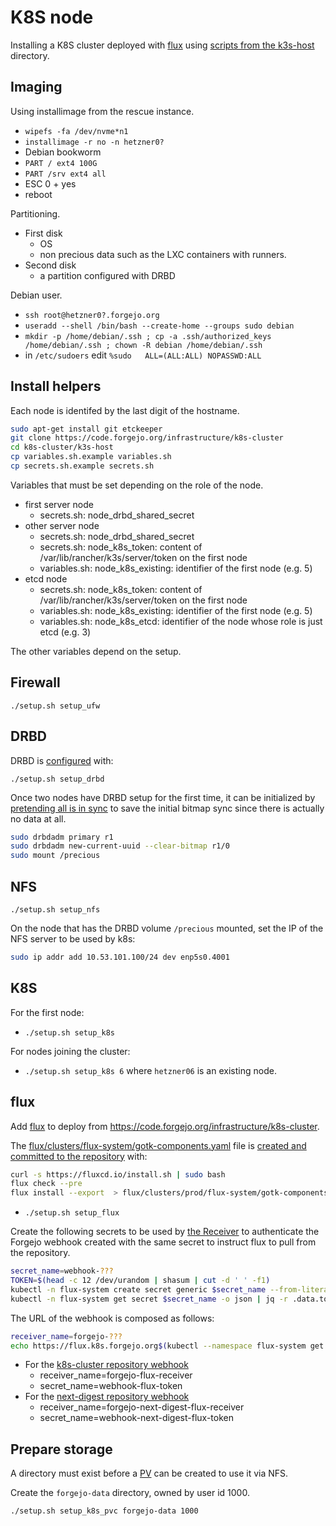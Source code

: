 # K8S node

Installing a K8S cluster deployed with [flux](https://fluxcd.io/) using [scripts from the k3s-host](k3s-host) directory.

## Imaging

Using installimage from the rescue instance.

- `wipefs -fa /dev/nvme*n1`
- `installimage -r no -n hetzner0?`
- Debian bookworm
- `PART / ext4 100G`
- `PART /srv ext4 all`
- ESC 0 + yes
- reboot

Partitioning.

- First disk
  - OS
  - non precious data such as the LXC containers with runners.
- Second disk
  - a partition configured with DRBD

Debian user.

- `ssh root@hetzner0?.forgejo.org`
- `useradd --shell /bin/bash --create-home --groups sudo debian`
- `mkdir -p /home/debian/.ssh ; cp -a .ssh/authorized_keys /home/debian/.ssh ; chown -R debian /home/debian/.ssh`
- in `/etc/sudoers` edit `%sudo   ALL=(ALL:ALL) NOPASSWD:ALL`

## Install helpers

Each node is identifed by the last digit of the hostname.

```sh
sudo apt-get install git etckeeper
git clone https://code.forgejo.org/infrastructure/k8s-cluster
cd k8s-cluster/k3s-host
cp variables.sh.example variables.sh
cp secrets.sh.example secrets.sh
```

Variables that must be set depending on the role of the node.

- first server node
  - secrets.sh: node_drbd_shared_secret
- other server node
  - secrets.sh: node_drbd_shared_secret
  - secrets.sh: node_k8s_token: content of /var/lib/rancher/k3s/server/token on the first node
  - variables.sh: node_k8s_existing: identifier of the first node (e.g. 5)
- etcd node
  - secrets.sh: node_k8s_token: content of /var/lib/rancher/k3s/server/token on the first node
  - variables.sh: node_k8s_existing: identifier of the first node (e.g. 5)
  - variables.sh: node_k8s_etcd: identifier of the node whose role is just etcd (e.g. 3)

The other variables depend on the setup.

## Firewall

`./setup.sh setup_ufw`

## DRBD

DRBD is [configured](https://linbit.com/drbd-user-guide/drbd-guide-9_0-en/#p-work) with:

`./setup.sh setup_drbd`

Once two nodes have DRBD setup for the first time, it can be initialized by [pretending all is in sync](https://linbit.com/drbd-user-guide/drbd-guide-9_0-en/#s-skip-initial-resync) to save the initial bitmap sync since there is actually no data at all.


```sh
sudo drbdadm primary r1
sudo drbdadm new-current-uuid --clear-bitmap r1/0
sudo mount /precious
```

## NFS

`./setup.sh setup_nfs`

On the node that has the DRBD volume `/precious` mounted, set the IP of the NFS server to be used by k8s:

```sh
sudo ip addr add 10.53.101.100/24 dev enp5s0.4001
```

## K8S

For the first node:

- `./setup.sh setup_k8s`

For nodes joining the cluster:

- `./setup.sh setup_k8s 6` where `hetzner06` is an existing node.

## flux

Add [flux](https://fluxcd.io/flux/use-cases/helm/) to deploy from https://code.forgejo.org/infrastructure/k8s-cluster.

The [flux/clusters/flux-system/gotk-components.yaml](https://code.forgejo.org/infrastructure/k8s-cluster/src/branch/main/flux/clusters/flux-system/gotk-components.yaml) file is [created and committed to the repository](https://code.forgejo.org/infrastructure/documentation/issues/43#issuecomment-16755) with:

```sh
curl -s https://fluxcd.io/install.sh | sudo bash
flux check --pre
flux install --export  > flux/clusters/prod/flux-system/gotk-components.yaml
```

- `./setup.sh setup_flux`

Create the following secrets to be used by [the Receiver](https://code.forgejo.org/infrastructure/k8s-cluster/src/branch/main/flux/clusters/flux-system/receiver.yaml) to authenticate the Forgejo webhook created with the same secret to instruct flux to pull from the repository.

```sh
secret_name=webhook-???
TOKEN=$(head -c 12 /dev/urandom | shasum | cut -d ' ' -f1)
kubectl -n flux-system create secret generic $secret_name --from-literal=token=$TOKEN
kubectl -n flux-system get secret $secret_name -o json | jq -r .data.token | base64 -d
```

The URL of the webhook is composed as follows:

```sh
receiver_name=forgejo-???
echo https://flux.k8s.forgejo.org$(kubectl --namespace flux-system get -o go-template='{{.status.webhookPath}}' Receiver $receiver_name)
```

* For the [k8s-cluster repository webhook](https://code.forgejo.org/infrastructure/k8s-cluster/settings/hooks)
  * receiver_name=forgejo-flux-receiver
  * secret_name=webhook-flux-token
* For the [next-digest repository webhook](https://code.forgejo.org/infrastructure/next-digest/settings/hooks)
  * receiver_name=forgejo-next-digest-flux-receiver
  * secret_name=webhook-next-digest-flux-token

## Prepare storage

A directory must exist before a [PV](https://kubernetes.io/docs/concepts/storage/persistent-volumes/) can be created to use it via NFS.

Create the `forgejo-data` directory, owned by user id 1000.

```sh
./setup.sh setup_k8s_pvc forgejo-data 1000
```
